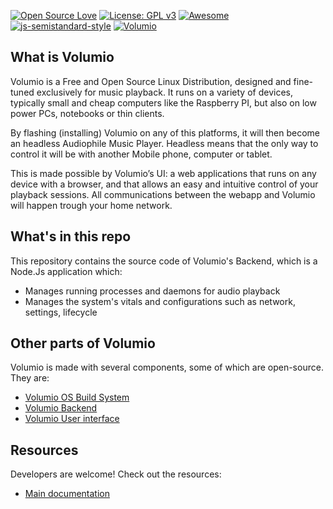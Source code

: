[![Open Source Love](https://badges.frapsoft.com/os/v2/open-source.png?v=103)](https://github.com/ellerbrock/open-source-badges/)
[![License: GPL v3](https://img.shields.io/badge/License-GPLv3-blue.svg)](https://www.gnu.org/licenses/gpl-3.0)
[![Awesome](https://awesome.re/badge.svg)](https://github.com/thibmaek/awesome-raspberry-pi)
[![js-semistandard-style](https://img.shields.io/badge/code%20style-semistandard-brightgreen.svg?style=flat-square)](https://github.com/standard/semistandard)
[![Volumio](https://volumio.org/wp-content/uploads/2016/02/Volumio_logo_HD2000.jpg)](https://volumio.org)

## What is Volumio

Volumio is a Free and Open Source Linux Distribution, designed and fine-tuned exclusively for music playback. It runs on a variety of devices, typically small and cheap computers like the Raspberry PI, but also on low power PCs, notebooks or thin clients.

By flashing (installing) Volumio on any of this platforms, it will then become an headless Audiophile Music Player. Headless means that the only way to control it will be with another Mobile phone, computer or tablet.

This is made possible by Volumio’s UI: a web applications that runs on any device with a browser, and that allows an easy and intuitive control of your playback sessions. All communications between the webapp and Volumio will happen trough your home network.

## What's in this repo

This repository contains the source code of Volumio's Backend, which is a Node.Js application which:
* Manages running processes and daemons for audio playback
* Manages the system's vitals and configurations such as network, settings, lifecycle

## Other parts of Volumio

Volumio is made with several components, some of which are open-source. They are:

* [Volumio OS Build System ](https://github.com/volumio/volumio-os)
* [Volumio Backend](https://github.com/volumio/volumio3-backend)
* [Volumio User interface](https://github.com/volumio/Volumio2-UI)


## Resources

Developers are welcome! Check out the resources:

* [Main documentation](https://developers.volumio.com)
